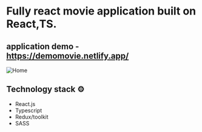# Fully react movie application built on React,TS.

## application demo - https://demomovie.netlify.app/

![Home](https://user-images.githubusercontent.com/100372876/162581500-db3b2c83-4a4c-4b5e-99aa-5c79e838a6b4.png)

## Technology stack ⚙️

- React.js
- Typescript
- Redux/toolkit
- SASS
